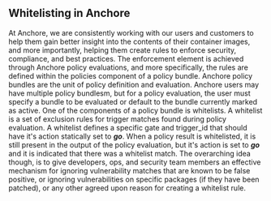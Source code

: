 ## Whitelisting in Anchore

At Anchore, we are consistently working with our users and customers to help them gain better insight into the contents of their container images, and more importantly, helping them create rules to enforce security, compliance, and best practices. The enforcement element is achieved through Anchore policy evaluations, and more specifically, the rules are defined within the policies component of a policy bundle. Anchore policy bundles are the unit of policy definition and evaluation. Anchore users may have multiple policy bundlesm, but for a policy evaluation, the user must specify a bundle to be evaluated or default to the bundle currently marked as active. One of the components of a policy bundle is whitelists. A whitelist is a set of exclusion rules for trigger matches found during policy evaluation. A whitelist defines a specific gate and trigger_id that should have it's action statically set to **_go_**. When a policy result is whitelisted, it is still present in the output of the policy evaluation, but it's action is set to **_go_** and it is indicated that there was a whitelist match. The overarching idea though, is to give developers, ops, and security team members an effective mechanism for ignoring vulnerability matches that are known to be false positive, or ignoring vulnerabilities on specific packages (if they have been patched), or any other agreed upon reason for creating a whitelist rule. 